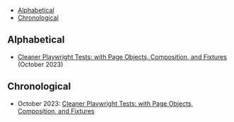 
- [Alphabetical](#alphabetical)
- [Chronological](#chronological)

<!--TODO: figure out a way to generate this list programmaticaly-->

## Alphabetical

- [Cleaner Playwright Tests: with Page Objects, Composition, and Fixtures](/talks/cleaner-playwright-tests/) (October 2023)

## Chronological

- October 2023: [Cleaner Playwright Tests: with Page Objects, Composition, and Fixtures](/talks/cleaner-playwright-tests/)
